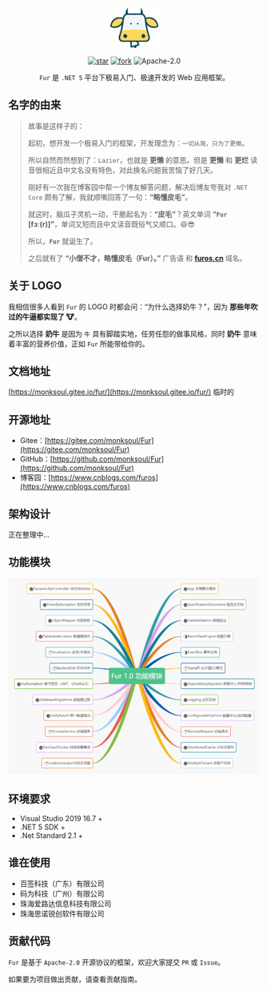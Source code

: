 <p></p>
<p></p>

<p align="center">
<img src="./handbook/static/img/furlogo.png" height="80"/>
</p>

<div align="center">

[![star](https://gitee.com/monksoul/Fur/badge/star.svg?theme=dark)](https://gitee.com/monksoul/Fur/stargazers) [![fork](https://gitee.com/monksoul/Fur/badge/fork.svg?theme=dark)](https://gitee.com/monksoul/Fur/members) ![Apache-2.0](https://img.shields.io/badge/license-Apache%202-blue)

</div>

<div align="center">

`Fur` 是 `.NET 5` 平台下极易入门、极速开发的 Web 应用框架。

</div>

## 名字的由来

> 故事是这样子的：
>
> 起初，想开发一个极易入门的框架，开发理念为：`一切从简，只为了更懒`。
>
> 所以自然而然想到了：`Lazier`，也就是 **更懒** 的意思。但是 **更懒** 和 **更烂** 读音很相近且中文名没有特色，对此换名问题我苦恼了好几天。
>
> 刚好有一次我在博客园中帮一个博友解答问题，解决后博友夸我对 `.NET Core` 颇有了解，我就顺嘴回答了一句：**“略懂皮毛”**。
>
> 就这时，脑瓜子灵机一动，干脆起名为：**“皮毛”**？英文单词 **“`Fur` [fɜː(r)]”**，单词又短而且中文读音既俗气又顺口。😄😎
>
> 所以，**`Fur`** 就诞生了。
>
> 之后就有了 **“小僧不才，略懂皮毛（Fur）。”** 广告语 和 **[furos.cn](https://furos.cn)** 域名。

## 关于 LOGO

我相信很多人看到 `Fur` 的 LOGO 时都会问：“为什么选择奶牛？”，因为 **那些年吹过的牛逼都实现了 🐮**。

之所以选择 **奶牛** 是因为 `牛` 具有脚踏实地，任劳任怨的做事风格，同时 **奶牛** 意味着丰富的营养价值，正如 `Fur` 所能带给你的。

## 文档地址

[https://monksoul.gitee.io/fur/](https://monksoul.gitee.io/fur/) 临时的

## 开源地址

- Gitee：[https://gitee.com/monksoul/Fur](https://gitee.com/monksoul/Fur)
- GitHub：[https://github.com/monksoul/Fur](https://github.com/monksoul/Fur)
- 博客园：[https://www.cnblogs.com/furos](https://www.cnblogs.com/furos)

## 架构设计

正在整理中...

## 功能模块

<p align="center">
<img src="./handbook/static/img/furfunctions.png"/>
</p>

## 环境要求

- Visual Studio 2019 16.7 +
- .NET 5 SDK +
- .Net Standard 2.1 +

## 谁在使用

- 百签科技（广东）有限公司
- 码为科技（广州）有限公司
- 珠海爱路达信息科技有限公司
- 珠海思诺锐创软件有限公司

## 贡献代码

`Fur` 是基于 `Apache-2.0` 开源协议的框架，欢迎大家提交 `PR` 或 `Issue`。

如果要为项目做出贡献，请查看贡献指南。
